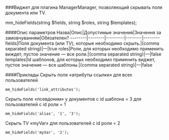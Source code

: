 ###Виджет для плагина ManagerManager, позволяющий скрывать поля документа или TV.

mm_hideFields(string $fields, string $roles, string $templates);


####Опис параметров
Назва|Опис|Допустимые значения|Значення за замовчуванням|Обязателен?
--------|--------|---------|--------|--------
fields|Поля документа (или TV), которые необходимо скрыть.|{comma separated string}|—|true
roles|Роли, для которых необходимо применить виждет, пустое значение — все роли.|{comma separated string}|—|false
templates|Id шаблонов, для которых необходимо применить виджет, пустое значение — все шаблоны.|{comma separated string}|—|false

####Приклады
Скрыть поле «атрибуты ссылки» для всех пользователей
	
	mm_hideFields('link_attributes');

Скрыть поле «псевдоним» у документов с id шаблона = 3 для пользователей с id роли = 1

	mm_hideFields('alias', '1', '3');

Скрыть TV «myVar» для пользователей с id роли = 2
	
	mm_hideFields('myVar', '2');